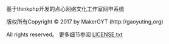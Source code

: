 基于thinkphp开发的点心网络文化工作室网申系统

版权所有Copyright © 2017 by MakerGYT (http://gaoyuting,org)

All rights reserved。
更多细节参阅 [LICENSE.txt](LICENSE.txt)
